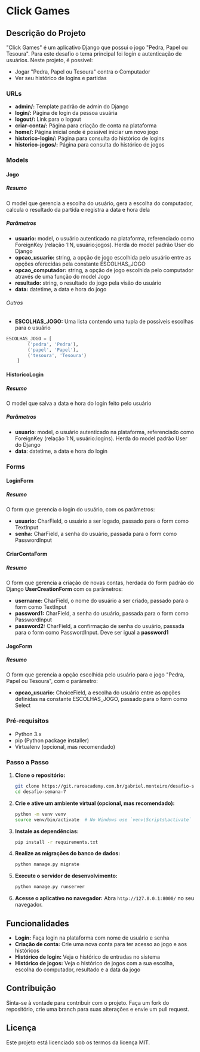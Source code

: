 # Click Games

## Descrição do Projeto
"Click Games" é um aplicativo Django que possui o jogo "Pedra, Papel ou Tesoura".
Para este desafio o tema principal foi login e autenticação de usuários. Neste projeto, é possível:
- Jogar "Pedra, Papel ou Tesoura" contra o Computador
- Ver seu histórico de logins e partidas

### URLs
- **admin/:** Template padrão de admin do Django
- **login/:** Página de login da pessoa usuária
- **logout/:** Link para o logout
- **criar-conta/:** Página para criação de conta na plataforma
- **home/:** Página inicial onde é possível iniciar um novo jogo
- **historico-login/:** Página para consulta do histórico de logins
- **historico-jogos/:** Página para consulta do histórico de jogos

### Models
#### Jogo
##### Resumo
O model que gerencia a escolha do usuário, gera a escolha do computador, calcula o resultado da partida e registra a data e hora dela

##### Parâmetros
- **usuario:** model, o usuário autenticado na plataforma, referenciado como ForeignKey (relação 1:N, usuário:jogos). Herda do model padrão User do Django
- **opcao_usuario:** string, a opção de jogo escolhida pelo usuário entre as opções oferecidas pela constante ESCOLHAS_JOGO
- **opcao_computador:** string, a opção de jogo escolhida pelo computador através de uma função do model Jogo
- **resultado:** string, o resultado do jogo pela visão do usuário
- **data:** datetime, a data e hora do jogo

###### Outros
- **ESCOLHAS_JOGO:** Uma lista contendo uma tupla de possíveis escolhas para o usuário
```py
ESCOLHAS_JOGO = [
        ('pedra', 'Pedra'),
        ('papel', 'Papel'),
        ('tesoura', 'Tesoura')
    ]
```

#### HistoricoLogin
##### Resumo
O model que salva a data e hora do login feito pelo usuário

##### Parâmetros
- **usuario**: model, o usuário autenticado na plataforma, referenciado como ForeignKey (relação 1:N, usuário:logins). Herda do model padrão User do Django
- **data**: datetime, a data e hora do login

### Forms
#### LoginForm
##### Resumo
O form que gerencia o login do usuário, com os parâmetros:
- **usuario:** CharField, o usuário a ser logado, passado para o form como TextInput
- **senha:** CharField, a senha do usuário, passada para o form como PasswordInput

#### CriarContaForm
##### Resumo
O form que gerencia a criação de novas contas, herdada do form padrão do Django **UserCreationForm** com os parâmetros:
- **username:** CharField, o nome do usuário a ser criado, passado para o form como TextInput
- **password1:** CharField, a senha do usuário, passada para o form como PasswordInput
- **password2:** CharField, a confirmação de senha do usuário, passada para o form como PasswordInput. Deve ser igual a **password1**

#### JogoForm
##### Resumo
O form que gerencia a opção escolhida pelo usuário para o jogo "Pedra, Papel ou Tesoura", com o parâmetro:
- **opcao_usuario:** ChoiceField, a escolha do usuário entre as opções definidas na constante ESCOLHAS_JOGO, passado para o form como Select

### Pré-requisitos
- Python 3.x
- pip (Python package installer)
- Virtualenv (opcional, mas recomendado)

### Passo a Passo

1. **Clone o repositório:**
    ```bash
    git clone https://git.raroacademy.com.br/gabriel.monteiro/desafio-semana-7.git
    cd desafio-semana-7
    ```

2. **Crie e ative um ambiente virtual (opcional, mas recomendado):**
    ```bash
    python -m venv venv
    source venv/bin/activate  # No Windows use `venv\Scripts\activate`
    ```

3. **Instale as dependências:**
    ```bash
    pip install -r requirements.txt
    ```

4. **Realize as migrações do banco de dados:**
    ```bash
    python manage.py migrate
    ```

5. **Execute o servidor de desenvolvimento:**
    ```bash
    python manage.py runserver
    ```

6. **Acesse o aplicativo no navegador:**
    Abra `http://127.0.0.1:8000/` no seu navegador.

## Funcionalidades
- **Login:** Faça login na plataforma com nome de usuário e senha
- **Criação de conta:** Crie uma nova conta para ter acesso ao jogo e aos históricos
- **Histórico de login:** Veja o histórico de entradas no sistema
- **Histórico de jogos:** Veja o histórico de jogos com a sua escolha, escolha do computador, resultado e a data da jogo

## Contribuição
Sinta-se à vontade para contribuir com o projeto. Faça um fork do repositório, crie uma branch para suas alterações e envie um pull request.

## Licença
Este projeto está licenciado sob os termos da licença MIT.